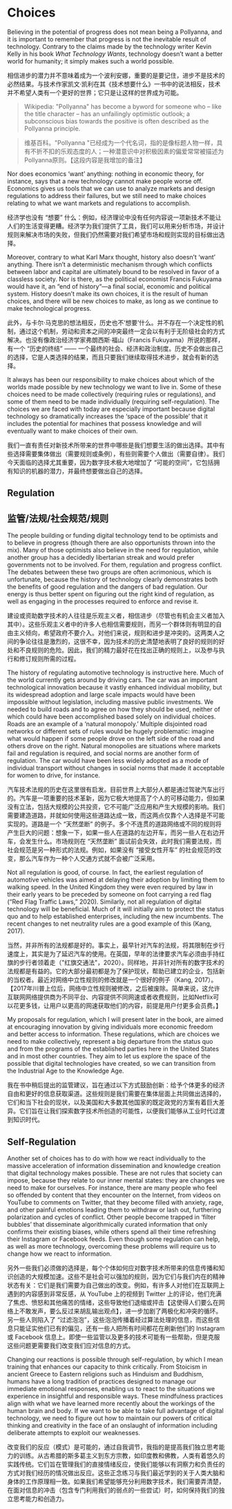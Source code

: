 # Choices

Believing in the potential of progress does not mean being a Pollyanna, and it is important to remember that progress is not the inevitable result of technology. Contrary to the claims made by the technology writer Kevin Kelly in his book *What Technology Wants*, technology doesn’t want a better world for humanity; it simply makes such a world possible. 

相信进步的潜力并不意味着成为一个波利安娜，重要的是要记住，进步不是技术的必然结果。与技术作家凯文·凯利在其《技术想要什么》一书中的说法相反，技术并不希望人类有一个更好的世界；它只是让这样的世界成为可能。

> Wikipedia: "Pollyanna" has become a byword for someone who – like the title character – has an unfailingly optimistic outlook; a subconscious bias towards the positive is often described as the Pollyanna principle. 

> 维基百科。"Pollyanna "已经成为一个代名词，指的是像标题人物一样，具有不折不扣的乐观态度的人；一种潜意识中对积极因素的偏爱常常被描述为Pollyanna原则。【这段内容是我增加的备注】


Nor does economics ‘want’ anything: nothing in economic theory, for instance, says that a new technology cannot make people worse off. Economics gives us tools that we can use to analyze markets and design regulations to address their failures, but we still need to make choices relating to what we want markets and regulations to accomplish. 

经济学也没有 “想要” 什么：例如，经济理论中没有任何内容说一项新技术不能让人们的生活变得更糟。经济学为我们提供了工具，我们可以用来分析市场，并设计规则来解决市场的失败，但我们仍然需要对我们希望市场和规则实现的目标做出选择。


Moreover, contrary to what Karl Marx thought, history also doesn’t ‘want’ anything. There isn’t a deterministic mechanism through which conflicts between labor and capital are ultimately bound to be resolved in favor of a classless society. Nor is there, as the political economist Francis Fukuyama would have it, an “end of history“—a final social, economic and political system. History doesn’t make its own choices, it is the result of human choices, and there will be new choices to make, as long as we continue to make technological progress. 

此外，与卡尔·马克思的想法相反，历史也不‘想要’什么。并不存在一个决定性的机制，通过这个机制，劳动和资本之间的冲突最终一定会以有利于无阶级社会的方式解决。也没有像政治经济学家弗朗西斯·福山（Francis Fukuyama）所说的那样，有一个 “历史的终结” —— 一个最终的社会、经济和政治制度。历史不会做出自己的选择，它是人类选择的结果，而且只要我们继续取得技术进步，就会有新的选择。


It always has been our responsibility to make choices about which of the worlds made possible by new technology we want to live in. Some of these choices need to be made collectively (requiring rules or regulations), and some of them need to be made individually (requiring self-regulation). The choices we are faced with today are especially important because digital technology so dramatically increases the ‘space of the possible’ that it includes the potential for machines that possess knowledge and will eventually want to make choices of their own.

我们一直有责任对新技术所带来的世界中哪些是我们想要生活的做出选择。其中有些选择需要集体做出（需要规则或条例），有些则需要个人做出（需要自律）。我们今天面临的选择尤其重要，因为数字技术极大地增加了 “可能的空间”，它包括拥有知识的机器的潜力，并最终想要做出自己的选择。


 
## Regulation 

## 监管/法规/社会规范/规则

The people building or funding digital technology tend to be optimists and to believe in progress (though there are also opportunists thrown into the mix). Many of those optimists also believe in the need for regulation, while another group has a decidedly libertarian streak and would prefer governments not to be involved. For them, regulation and progress conflict. The debates between these two groups are often acrimonious, which is unfortunate, because the history of technology clearly demonstrates both the benefits of good regulation and the dangers of bad regulation. Our energy is thus better spent on figuring out the right kind of regulation, as well as engaging in the processes required to enforce and revise it.

建设或资助数字技术的人往往是乐观主义者，相信进步（尽管也有机会主义者加入其中）。这些乐观主义者中的许多人也相信需要规则，而另一个群体则有明显的自由主义倾向，希望政府不要介入。对他们来说，规则和进步是冲突的。这两类人之间的争论往往是激烈的，这很不幸，因为技术的历史清楚地表明了良好的规则的好处和不良规则的危险。因此，我们的精力最好花在找出正确的规则上，以及参与执行和修订规则所需的过程。


The history of regulating automotive technology is instructive here. Much of the world currently gets around by driving cars. The car was an important technological innovation because it vastly enhanced individual mobility, but its widespread adoption and large scale impacts would have been impossible without legislation, including massive public investments. We needed to build roads and to agree on how they should be used, neither of which could have been accomplished based solely on individual choices. Roads are an example of a ‘natural monopoly.’ Multiple disjointed road networks or different sets of rules would be hugely problematic: imagine what would happen if some people drove on the left side of the road and others drove on the right. Natural monopolies are situations where markets fail and regulation is required, and social norms are another form of regulation. The car would have been less widely adopted as a mode of individual transport without changes in social norms that made it acceptable for women to drive, for instance. 

汽车技术法规的历史在这里很有启发。目前世界上大部分人都是通过驾驶汽车出行的。汽车是一项重要的技术革新，因为它极大地提高了个人的可移动能力，但如果没有立法，包括大规模的公共投资，它不可能广泛应用和产生大规模的影响。我们需要建造道路，并就如何使用这些道路达成一致，而这两点仅靠个人选择是不可能实现的。道路是一个 “天然垄断” 的例子。多个不连贯的道路网络或不同的规则将产生巨大的问题：想象一下，如果一些人在道路的左边开车，而另一些人在右边开车，会发生什么。市场规则在 “天然垄断” 面试前会失效，此时我们需要法规，而社会规范是另一种形式的法规。例如，如果没有 “接受女性开车” 的社会规范的改变，那么汽车作为一种个人交通方式就不会被广泛采用。


Not all regulation is good, of course. In fact, the earliest regulation of automotive vehicles was aimed at delaying their adoption by limiting them to walking speed. In the United Kingdom they were even required by law in their early years to be preceded by someone on foot carrying a red flag (“Red Flag Traffic Laws,” 2020). Similarly, not all regulation of digital technology will be beneficial. Much of it will initially aim to protect the status quo and to help established enterprises, including the new incumbents. The recent changes to net neutrality rules are a good example of this (Kang, 2017).

当然，并非所有的法规都是好的。事实上，最早针对汽车的法规，将其限制在步行速度上，其实是为了延迟汽车的使用。在英国，早年的法律要求汽车必须由手持红旗的步行者领着走（"红旗交通法"，2020）。同样地，并非针对所有的数字技术的法规都是有益的。它的大部分最初都是为了保护现状，帮助已建立的企业，包括新的当权者。最近对网络中立性规则的修改就是一个很好的例子（Kang, 2017）。【2017年川普上位后，网络中立性规则被修改，之后被废除。简单来说，这允许互联网网络提供商为不同平台、内容提供不同网速或者收费规则，比如Netflix可以花更多钱，让用户以更高的网速获取他们的内容，前提是用户付更多会员费。】


My proposals for regulation, which I will present later in the book, are aimed at encouraging innovation by giving individuals more economic freedom and better access to information. These regulations, which are choices we need to make collectively, represent a big departure from the status quo and from the programs of the established parties here in the United States and in most other countries. They aim to let us explore the space of the possible that digital technologies have created, so we can transition from the Industrial Age to the Knowledge Age. 

我在书中稍后提出的监管建议，旨在通过以下方式鼓励创新：给予个体更多的经济自由和更好的信息获取渠道。这些规则是我们需要在集体层面上共同做出选择的，它们和当下社会的现状，以及美国和大多数其他国家的既定政党的方案有着巨大差异。它们旨在让我们探索数字技术所创造的可能性，以便我们能够从工业时代过渡到知识时代。


 
## Self-Regulation 

Another set of choices has to do with how we react individually to the massive acceleration of information dissemination and knowledge creation that digital technology makes possible. These are not rules that society can impose, because they relate to our inner mental states: they are changes we need to make for ourselves. For instance, there are many people who feel so offended by content that they encounter on the Internet, from videos on YouTube to comments on Twitter, that they become filled with anxiety, rage, and other painful emotions leading them to withdraw or lash out, furthering polarization and cycles of conflict. Other people become trapped in ‘filter bubbles’ that disseminate algorithmically curated information that only confirms their existing biases, while others spend all their time refreshing their Instagram or Facebook feeds. Even though some regulation can help, as well as more technology, overcoming these problems will require us to change how we react to information.

另外一些我们必须做的选择是，每个个体如何应对数字技术所带来的信息传播和知识创造的大规模加速。这些不是社会可以强加的规则，因为它们与我们内在的精神状态有关：它们是我们需要为自己做出的改变。例如，有许多人对他们在互联网上遇到的内容感到非常反感，从 YouTube 上的视频到 Twitter 上的评论，他们充满了焦虑、愤怒和其他痛苦的情绪，这些导致他们退缩或抨击【这使得人们要么在网络上不敢发声，要么反过来胡乱输出观点】，进一步加剧了两极化和冲突的循环。另一些人则陷入了 “过滤泡泡”，这些泡泡传播着经过算法处理的信息，而这些信息只能证实他们已有的偏见，还有一些人把所有时间都花在刷新他们的 Instagram 或 Facebook 信息上。即使一些监管以及更多的技术可能有一些帮助，但是克服这些问题更需要我们改变我们应对信息的方式。

 
Changing our reactions is possible through self-regulation, by which I mean training that enhances our capacity to think critically. From Stoicism in ancient Greece to Eastern religions such as Hinduism and Buddhism, humans have a long tradition of practices designed to manage our immediate emotional responses, enabling us to react to the situations we experience in insightful and responsible ways. These mindfulness practices align with what we have learned more recently about the workings of the human brain and body. If we want to be able to take full advantage of digital technology, we need to figure out how to maintain our powers of critical thinking and creativity in the face of an onslaught of information including deliberate attempts to exploit our weaknesses.

改变我们的反应（模式）是可能的，通过自我调节，我指的是提高我们独立思考能力的训练。从古希腊的斯多葛主义到东方宗教，如印度教和佛教，人类有着悠久的实践传统。它们旨在管理我们的直接情绪反应，使我们能够以有洞察力和负责任的方式对我们经历的情况做出反应。这些正念练习与我们最近学到的关于人类大脑和身体的工作原理相一致。如果我们希望能够充分利用数字技术，我们需要弄清楚，在面对信息的冲击（包含专门利用我们的弱点的一些尝试）时，如何保持我们的独立思考能力和创造力。

